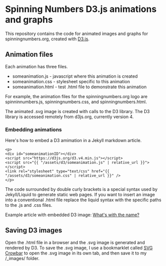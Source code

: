 # Spinning Numbers D3.js animations and graphs

This repository contains the code for animated images and graphs for spinningnumbers.org, created with [D3.js](http://d3js.org).

## Animation files

Each animation has three files.

* someanimation.js - javascript where this animation is created
* someanimation.css - stylesheet specific to this animation
* someanimation.html - test .html file to demonstrate this animation

For example, the animation files for the spinningnumbers.org logo are spinninnumbers.js, spinningnumbers.css, and spinningnumbers.html. 

The animated .svg image is created with calls to the D3 library. The D3 library is accessed remotely from d3js.org, currently version 4.

### Embedding animations

Here's how to embed a D3 amimation in a Jekyll markdown article.

```
<p>
<div id="someanimationID"></div>
<script src="https://d3js.org/d3.v4.min.js"></script>
<script src="{{ "/assets/d3/someanimation.js" | relative_url }}"></script>
<link rel="stylesheet" type="text/css" href="{{ "/assets/d3/someanimation.css" | relative_url }}" />
</p>
```

The code surrounded by double curly brackets is a special syntax used by Jekyll/Liquid to generate static web pages. If you want to insert an image into a conventional .html file replace the liquid syntax with the specific paths to the .js and .css files.

Example article with embedded D3 image: [What's with the name?](http://spinningnumbers.org/a/whats-with-the-name.html)

## Saving D3 images

Open the .html file in a browser and the .svg image is generated and rendered by D3. To save the .svg image, I use a bookmarklet called [SVG Crowbar](http://nytimes.github.io/svg-crowbar/) to open the .svg image in its own tab, and then save it to my /_images/ folder.
